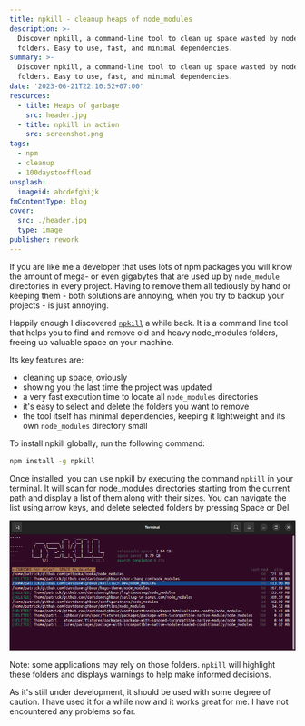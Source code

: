 ```yaml
---
title: npkill - cleanup heaps of node_modules
description: >-
  Discover npkill, a command-line tool to clean up space wasted by node_modules
  folders. Easy to use, fast, and minimal dependencies.
summary: >-
  Discover npkill, a command-line tool to clean up space wasted by node_modules
  folders. Easy to use, fast, and minimal dependencies.
date: '2023-06-21T22:10:52+07:00'
resources:
  - title: Heaps of garbage
    src: header.jpg
  - title: npkill in action
    src: screenshot.png
tags:
  - npm
  - cleanup
  - 100daystooffload
unsplash:
  imageid: abcdefghijk
fmContentType: blog
cover:
  src: ./header.jpg
  type: image
publisher: rework
---
```


If you are like me a developer that uses lots of npm packages you will know the amount of mega- or even gigabytes that are used up by `node_module` directories in every project. Having to remove them all tediously by hand or keeping them - both solutions are annoying, when you try to backup your projects - is just annoying.

Happily enough I discovered [`npkill`](https://github.com/voidcosmos/npkill) a while back. It is a command line tool that helps you to find and remove old and heavy node\_modules folders, freeing up valuable space on your machine.

Its key features are:

*   cleaning up space, oviously
*   showing you the last time the project was updated
*   a very fast execution time to locate all `node_modules` directories
*   it's easy to select and delete the folders you want to remove
*   the tool itself has minimal dependencies, keeping it lightweight and its own `node_modules` directory small

To install npkill globally, run the following command:

```bash
npm install -g npkill
```

Once installed, you can use npkill by executing the command `npkill` in your terminal. It will scan for node\_modules directories starting from the current path and display a list of them along with their sizes. You can navigate the list using arrow keys, and delete selected folders by pressing Space or Del.

![npkill in action](screenshot.png)

Note: some applications may rely on those folders. `npkill` will highlight these folders and displays warnings to help make informed decisions.

As it's still under development, it should be used with some degree of caution. I have used it for a while now and it works great for me. I have not encountered any problems so far.
